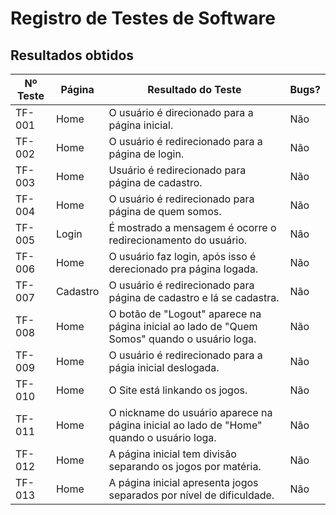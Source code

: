 # Registro de Testes de Software

## Resultados obtidos

| Nº Teste | Página | Resultado do Teste | Bugs? |
|----|-----------------------------------------|----|----|
|TF-001| Home | O usuário é direcionado para a página inicial.  | Não |
|TF-002| Home | O usuário é redirecionado para a página de login. | Não |
|TF-003| Home | Usuário é redirecionado para página de cadastro. | Não |
|TF-004| Home | O usuário é redirecionado para página de quem somos.| Não |
|TF-005| Login| É mostrado a mensagem é ocorre o redirecionamento do usuário.| Não |
|TF-006| Home | O usuário faz login, após isso é derecionado pra página logada. | Não | 
|TF-007| Cadastro | O usuário é redirecionado para página de cadastro e lá se cadastra. | Não |
|TF-008| Home | O botão de "Logout" aparece na página inicial ao lado de "Quem Somos" quando o usuário loga. | Não |
|TF-009| Home | O usuário é redirecionado para a págia inicial deslogada. | Não |
|TF-010| Home | O Site está linkando os jogos. | Não |
|TF-011| Home | O nickname do usuário  aparece na página inicial ao lado de "Home" quando o usuário loga. | Não |
|TF-012| Home | A página inicial tem divisão separando os jogos por matéria. | Não |
|TF-013| Home | A página inicial apresenta jogos separados por nível de dificuldade. | Não |
